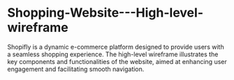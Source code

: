 # Shopping-Website---High-level-wireframe
Shopifly is a dynamic e-commerce platform designed to provide users with a seamless shopping experience. The high-level wireframe illustrates the key components and functionalities of the website, aimed at enhancing user engagement and facilitating smooth navigation.
